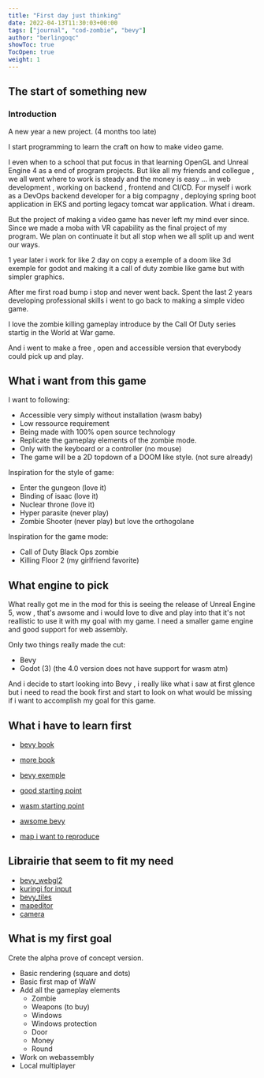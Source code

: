 ```yaml
---
title: "First day just thinking"
date: 2022-04-13T11:30:03+00:00
tags: ["journal", "cod-zombie", "bevy"]
author: "berlingoqc"
showToc: true
TocOpen: true
weight: 1
---
```


## The start of something new


### Introduction 

A new year a new project. (4 months too late)

I start programming to learn the craft on how to make video game.

I even when to a school that put focus in that learning OpenGL and
Unreal Engine 4 as a end of program projects. But like all my
friends and collegue , we all went where to work is steady and
the money is easy ... in web development , working on backend ,
frontend and CI/CD. For myself i work as a DevOps backend developer
for a big compagny , deploying spring boot application in EKS and
porting legacy tomcat war application. What i dream.

But the project of making a video game has never left my mind ever since.
Since we made a moba with VR capability as the final project of my program.
We plan on continuate it but all stop when we all split up and went our ways.

1 year later i work for like 2 day on copy a exemple of a doom like 3d exemple
for godot and making it a call of duty zombie like game but with simpler graphics.

After me first road bump i stop and never went back. Spent the last 2 years
developing professional skills i went to go back to making a simple video game.

I love the zombie killing gameplay introduce by the Call Of Duty series
startig in the World at War game.

And i went to make a free , open and accessible version that everybody
could pick up and play.


## What i want from this game

I want to following:

* Accessible very simply without installation (wasm baby)
* Low ressource requirement
* Being made with 100% open source technology
* Replicate the gameplay elements of the zombie mode.
* Only with the keyboard or a controller (no mouse)
* The game will be a 2D topdown of a DOOM like style. (not sure already)


Inspiration for the style of game:

* Enter the gungeon (love it)
* Binding of isaac (love it)
* Nuclear throne (love it)
* Hyper parasite (never play)
* Zombie Shooter (never play) but love the orthogolane

Inspiration for the game mode:

* Call of Duty Black Ops zombie 
* Killing Floor 2 (my girlfriend favorite)


## What engine to pick

What really got me in the mod for this is seeing the release of Unreal Engine 5, wow , that's awsome and
i would love to dive and play into that it's not reallistic to use it with my goal with my game.
I need a smaller game engine and good support for web assembly.

Only two things really made the cut:

* Bevy
* Godot (3) (the 4.0 version does not have support for wasm atm)

And i decide to start looking into Bevy , i really like what i saw at first glence but i need to read the book
first and start to look on what would be missing if i want to accomplish my goal for this game.


## What i have to learn first

* [bevy book](https://bevyengine.org/learn/book/getting-started/setup/)
* [more book](https://bevy-cheatbook.github.io/)
* [bevy exemple](https://github.com/bevyengine/bevy/tree/latest/examples#2d-rendering)
* [good starting point](https://grapeprogrammer.com/rust-rungun-game-bevy/)
* [wasm starting point](https://github.com/mrk-its/bevy-robbo)

* [awsome bevy](https://github.com/zkat/awesome-bevy)
* [map i want to reproduce](https://oyster.ignimgs.com/wordpress/stg.ign.com/2016/04/overview.jpg)

## Librairie that seem to fit my need

* [bevy_webgl2](https://github.com/mrk-its/bevy_webgl2)
* [kuringi for input](https://crates.io/crates/kurinji)
* [bevy_tiles](https://github.com/stararawn/bevy_tiled)
* [mapeditor](https://www.mapeditor.org/)
* [camera](https://crates.io/crates/bevy_fly_camera)


## What is my first goal

Crete the alpha prove of concept version.

* Basic rendering (square and dots)
* Basic first map of WaW
* Add all the gameplay elements
    * Zombie
    * Weapons (to buy)
    * Windows
    * Windows protection
    * Door 
    * Money
    * Round
* Work on webassembly
* Local multiplayer


